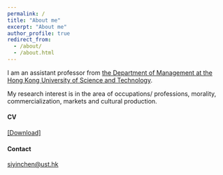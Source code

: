 ```yaml
---
permalink: /
title: "About me"
excerpt: "About me"
author_profile: true
redirect_from: 
  - /about/
  - /about.html
---
```








    
I am an assistant professor from [the Department of Management at the Hong Kong University of Science and Technology](https://mgmt.hkust.edu.hk).

    
My research interest is in the area of occupations/ professions, morality, commercialization, markets and cultural production.



     


#### CV
    
[[Download]](../assests/CV.pdf)

   
#### Contact
   
[siyinchen@ust.hk](mailto:siyinchen@ust.hk)
